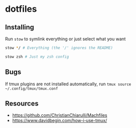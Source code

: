 # dotfiles

## Installing

Run `stow` to symlink everything or just select what you want

```bash
stow */ # Everything (the '/' ignores the README)
```

```bash
stow zsh # Just my zsh config
```

## Bugs

If tmux plugins are not installed automatically, run `tmux source ~/.config/tmux/tmux.conf`

## Resources

- https://github.com/ChristianChiarulli/Machfiles
- https://www.davidbegin.com/how-i-use-tmux/
